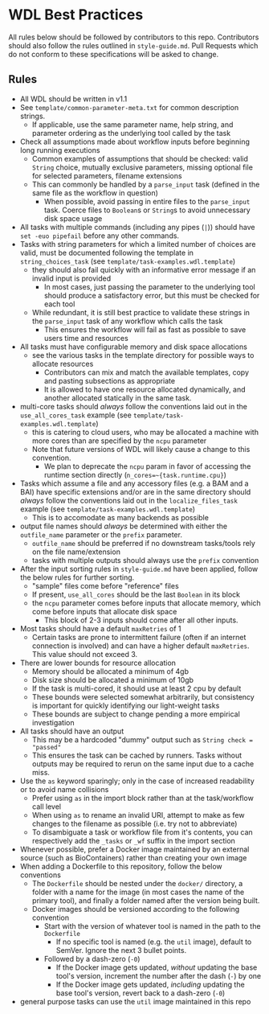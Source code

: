 # WDL Best Practices

All rules below should be followed by contributors to this repo. Contributors should also follow the rules outlined in `style-guide.md`. Pull Requests which do not conform to these specifications will be asked to change.

## Rules

- All WDL should be written in v1.1
- See `template/common-parameter-meta.txt` for common description strings.
  - If applicable, use the same parameter name, help string, and parameter ordering as the underlying tool called by the task
- Check all assumptions made about workflow inputs before beginning long running executions
  - Common examples of assumptions that should be checked: valid `String` choice, mutually exclusive parameters, missing optional file for selected parameters, filename extensions
  - This can commonly be handled by a `parse_input` task (defined in the same file as the workflow in question)
    - When possible, avoid passing in entire files to the `parse_input` task. Coerce files to `Boolean`s or `String`s to avoid unnecessary disk space usage
- All tasks with multiple commands (including any pipes (`|`)) should have `set -euo pipefail` before any other commands.
- Tasks with string parameters for which a limited number of choices are valid, must be documented following the template in `string_choices_task` (see `template/task-examples.wdl.template`)
  - they should also fail quickly with an informative error message if an invalid input is provided
    - In most cases, just passing the parameter to the underlying tool should produce a satisfactory error, but this must be checked for each tool
  - While redundant, it is still best practice to validate these strings in the `parse_input` task of any workflow which calls the task
    - This ensures the workflow will fail as fast as possible to save users time and resources
- All tasks must have configurable memory and disk space allocations
  - see the various tasks in the template directory for possible ways to allocate resources
    - Contributors can mix and match the available templates, copy and pasting subsections as appropriate
    - It is allowed to have one resource allocated dynamically, and another allocated statically in the same task.
- multi-core tasks should *always* follow the conventions laid out in the `use_all_cores_task` example (see `template/task-examples.wdl.template`)
  - this is catering to cloud users, who may be allocated a machine with more cores than are specified by the `ncpu` parameter
  - Note that future versions of WDL will likely cause a change to this convention.
    - We plan to deprecate the `ncpu` param in favor of accessing the runtime section directly (`n_cores=~{task.runtime.cpu}`)
- Tasks which assume a file and any accessory files (e.g. a BAM and a BAI) have specific extensions and/or are in the same directory should *always* follow the conventions laid out in the `localize_files_task` example (see `template/task-examples.wdl.template`)
  - This is to accomodate as many backends as possible
- output file names should *always* be determined with either the `outfile_name` parameter or the `prefix` parameter.
  - `outfile_name` should be preferred if no downstream tasks/tools rely on the file name/extension
  - tasks with multiple outputs should always use the `prefix` convention
- After the input sorting rules in `style-guide.md` have been applied, follow the below rules for further sorting.
  - "sample" files come before "reference" files
  - If present, `use_all_cores` should be the last `Boolean` in its block
  - the `ncpu` parameter comes before inputs that allocate memory, which come before inputs that allocate disk space
    - This block of 2-3 inputs should come after all other inputs.
- Most tasks should have a default `maxRetries` of 1
  - Certain tasks are prone to intermittent failure (often if an internet connection is involved) and can have a higher default `maxRetries`. This value should not exceed 3.
- There are lower bounds for resource allocation
  - Memory should be allocated a minimum of 4gb
  - Disk size should be allocated a minimum of 10gb
  - If the task is multi-cored, it should use at least 2 cpu by default
  - These bounds were selected somewhat arbitrarily, but consistency is important for quickly identifying our light-weight tasks
  - These bounds are subject to change pending a more empirical investigation
- All tasks should have an output
  - This may be a hardcoded "dummy" output such as `String check = "passed"`
  - This ensures the task can be cached by runners. Tasks without outputs may be required to rerun on the same input due to a cache miss.
- Use the `as` keyword sparingly; only in the case of increased readability or to avoid name collisions
  - Prefer using `as` in the import block rather than at the task/workflow call level
  - When using `as` to rename an invalid URI, attempt to make as few changes to the filename as possible (i.e. try not to abbreviate)
  - To disambiguate a task or workflow file from it's contents, you can respectively add the `_tasks` or `_wf` suffix in the import section
- Whenever possible, prefer a Docker image maintained by an external source (such as BioContainers) rather than creating your own image
- When adding a Dockerfile to this repository, follow the below conventions
  - The `Dockerfile` should be nested under the `docker/` directory, a folder with a name for the image (in most cases the name of the primary tool), and finally a folder named after the version being built.
  - Docker images should be versioned according to the following convention
    - Start with the version of whatever tool is named in the path to the `Dockerfile`
      - If no specific tool is named (e.g. the `util` image), default to SemVer. Ignore the next 3 bullet points.
    - Followed by a dash-zero (`-0`)
      - If the Docker image gets updated, *without* updating the base tool's version, increment the number after the dash (`-`) by one
      - If the Docker image gets updated, *including* updating the base tool's version, revert back to a dash-zero (`-0`)
- general purpose tasks can use the `util` image maintained in this repo

